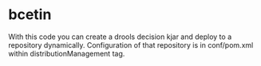 # bcetin

With this code you can create a drools decision kjar and deploy to a repository dynamically. 
Configuration of that repository is in conf/pom.xml within distributionManagement tag.
